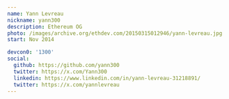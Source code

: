 ```yaml
---
name: Yann Levreau
nickname: yann300
description: Ethereum OG
photo: /images/archive.org/ethdev.com/20150315012946/yann-levreau.jpg
start: Nov 2014

devcon0: '1300'
social:
  github: https://github.com/yann300
  twitter: https://x.com/Yann300
  linkedin: https://www.linkedin.com/in/yann-levreau-31218891/
  twitter: https://x.com/yannlevreau
---
```



